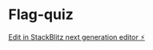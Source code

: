 # Flag-quiz

[Edit in StackBlitz next generation editor ⚡️](https://stackblitz.com/~/github.com/Mifavourite/Flag-quiz)